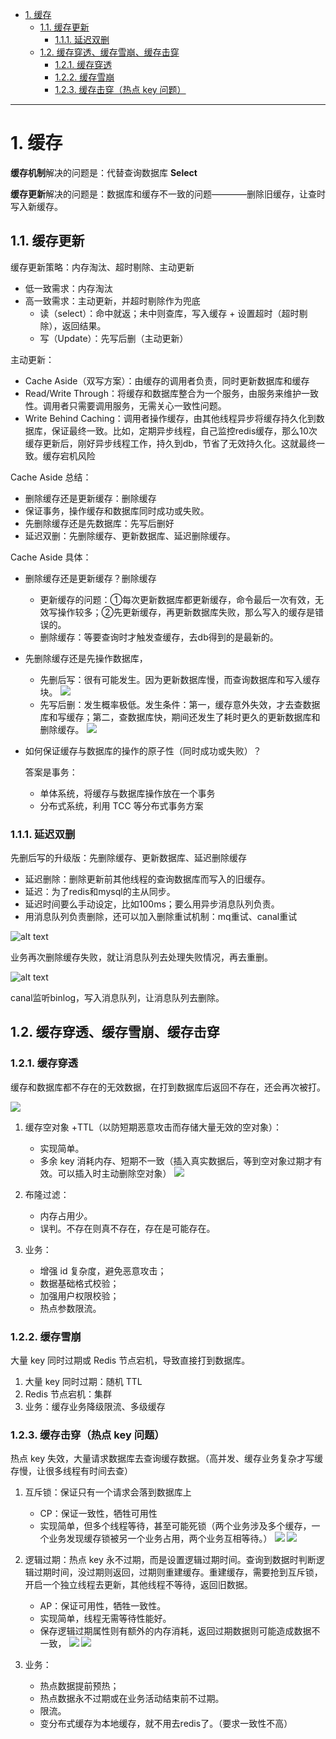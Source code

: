 - [1. 缓存](#1-缓存)
  - [1.1. 缓存更新](#11-缓存更新)
    - [1.1.1. 延迟双删](#111-延迟双删)
  - [1.2. 缓存穿透、缓存雪崩、缓存击穿](#12-缓存穿透缓存雪崩缓存击穿)
    - [1.2.1. 缓存穿透](#121-缓存穿透)
    - [1.2.2. 缓存雪崩](#122-缓存雪崩)
    - [1.2.3. 缓存击穿（热点 key 问题）](#123-缓存击穿热点-key-问题)


---
# 1. 缓存

**缓存机制**解决的问题是：代替查询数据库 **Select**

**缓存更新**解决的问题是：数据库和缓存不一致的问题————删除旧缓存，让查时写入新缓存。

## 1.1. 缓存更新

缓存更新策略：内存淘汰、超时剔除、主动更新

- 低一致需求：内存淘汰
- 高一致需求：主动更新，并超时剔除作为兜底
  - 读（select）：命中就返；未中则查库，写入缓存 + 设置超时（超时剔除），返回结果。
  - 写（Update）：先写后删（主动更新）

主动更新：
- Cache Aside（双写方案）：由缓存的调用者负责，同时更新数据库和缓存
- Read/Write Through：将缓存和数据库整合为一个服务，由服务来维护一致性。调用者只需要调用服务，无需关心一致性问题。
- Write Behind Caching：调用者操作缓存，由其他线程异步将缓存持久化到数据库，保证最终一致。比如，定期异步线程，自己监控redis缓存，那么10次缓存更新后，刚好异步线程工作，持久到db，节省了无效持久化。这就最终一致。缓存宕机风险

Cache Aside 总结：

- 删除缓存还是更新缓存：删除缓存
- 保证事务，操作缓存和数据库同时成功或失败。
- 先删除缓存还是先数据库：先写后删好
- 延迟双删：先删除缓存、更新数据库、延迟删除缓存。

Cache Aside 具体：

- 删除缓存还是更新缓存？删除缓存
  - 更新缓存的问题：①每次更新数据库都更新缓存，命令最后一次有效，无效写操作较多；②先更新缓存，再更新数据库失败，那么写入的缓存是错误的。
  - 删除缓存：等要查询时才触发查缓存，去db得到的是最新的。

- 先删除缓存还是先操作数据库，

  - 先删后写：很有可能发生。因为更新数据库慢，而查询数据库和写入缓存块。
    ![](../../images/XhyTbTB85o7iDXxRRKpcbNyfnCd.png)
  - 先写后删：发生概率极低。发生条件：第一，缓存意外失效，才去查数据库和写缓存；第二，查数据库快，期间还发生了耗时更久的更新数据库和删除缓存。
    ![](../../images/Sz8gb77kNoOWDPx2lb3cu7x0nhc.png)
- 如何保证缓存与数据库的操作的原子性（同时成功或失败）？
  
  答案是事务：
  - 单体系统，将缓存与数据库操作放在一个事务
  - 分布式系统，利用 TCC 等分布式事务方案



### 1.1.1. 延迟双删

先删后写的升级版：先删除缓存、更新数据库、延迟删除缓存
- 延迟删除：删除更新前其他线程的查询数据库而写入的旧缓存。
- 延迟：为了redis和mysql的主从同步。
- 延迟时间要么手动设定，比如100ms；要么用异步消息队列负责。
- 用消息队列负责删除，还可以加入删除重试机制：mq重试、canal重试

![alt text](../../images/image-158.png)

业务再次删除缓存失败，就让消息队列去处理失败情况，再去重删。

![alt text](../../images/image-159.png)

canal监听binlog，写入消息队列，让消息队列去删除。

## 1.2. 缓存穿透、缓存雪崩、缓存击穿

### 1.2.1. 缓存穿透

缓存和数据库都不存在的无效数据，在打到数据库后返回不存在，还会再次被打。

![](../../images/G9vRbdz7tokvunxPYWacQQhVnbg.png)

1. 缓存空对象 +TTL（以防短期恶意攻击而存储大量无效的空对象）：

   - 实现简单。
   - 多余 key 消耗内存、短期不一致（插入真实数据后，等到空对象过期才有效。可以插入时主动删除空对象）
     ![](../../images/VpbnbOWMVoqO7kxLsZNcUk70nqe.png)
2. 布隆过滤：

   - 内存占用少。
   - 误判。不存在则真不存在，存在是可能存在。
3. 业务：

   - 增强 id 复杂度，避免恶意攻击；
   - 数据基础格式校验；
   - 加强用户权限校验；
   - 热点参数限流。

### 1.2.2. 缓存雪崩

大量 key 同时过期或 Redis 节点宕机，导致直接打到数据库。

1. 大量 key 同时过期：随机 TTL
2. Redis 节点宕机：集群
3. 业务：缓存业务降级限流、多级缓存

### 1.2.3. 缓存击穿（热点 key 问题）

热点 key 失效，大量请求数据库去查询缓存数据。（高并发、缓存业务复杂才写缓存慢，让很多线程有时间去查）

1. 互斥锁：保证只有一个请求会落到数据库上

   - CP：保证一致性，牺牲可用性
   - 实现简单，但多个线程等待，甚至可能死锁（两个业务涉及多个缓存，一个业务发现缓存锁被另一个业务占用，两个业务互相等待。）
     ![](../../images/MrIkbb51RouL7ixdHYoc1krFnAh.png)
     ![](../../images/CjEPbUuyJo88BvxyHAScBPWMnah.png)
2. 逻辑过期：热点 key 永不过期，而是设置逻辑过期时间。查询到数据时判断逻辑过期时间，没过期则返回，过期则重建缓存。重建缓存，需要抢到互斥锁，开启一个独立线程去更新，其他线程不等待，返回旧数据。

   - AP：保证可用性，牺牲一致性。
   - 实现简单，线程无需等待性能好。
   - 保存逻辑过期属性则有额外的内存消耗，返回过期数据则可能造成数据不一致，
     ![](../../images/FBFnbtiuBovMqPxw3QzcCR3InQh.png)
     ![](../../images/YIW6bRdSSo19ZPxKqCCcxwOAnJs.png)
3. 业务：
   - 热点数据提前预热；
   - 热点数据永不过期或在业务活动结束前不过期。
   - 限流。
   - 变分布式缓存为本地缓存，就不用去redis了。（要求一致性不高）